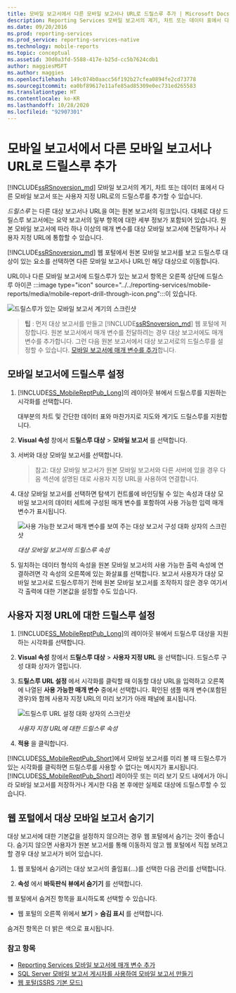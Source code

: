 ```yaml
---
title: 모바일 보고서에서 다른 모바일 보고서나 URL로 드릴스루 추가 | Microsoft Docs
description: Reporting Services 모바일 보고서의 계기, 차트 또는 데이터 표에서 다른 모바일 보고서 또는 사용자 지정 URL로의 드릴스루를 추가할 수 있습니다.
ms.date: 09/20/2016
ms.prod: reporting-services
ms.prod_service: reporting-services-native
ms.technology: mobile-reports
ms.topic: conceptual
ms.assetid: 30d0a3fd-5588-417e-b25d-cc5b7624cdb1
author: maggiesMSFT
ms.author: maggies
ms.openlocfilehash: 149c074b0aacc56f192b27cfea0894fe2cd73778
ms.sourcegitcommit: ea0bf89617e11afe85ad85309e0ec731ed265583
ms.translationtype: HT
ms.contentlocale: ko-KR
ms.lasthandoff: 10/28/2020
ms.locfileid: "92907301"
---
```

# <a name="add-drillthrough-from-a-mobile-report-to-other-mobile-reports-or-urls"></a>모바일 보고서에서 다른 모바일 보고서나 URL로 드릴스루 추가
[!INCLUDE[ssRSnoversion_md](../../includes/ssrsnoversion-md.md)] 모바일 보고서의 계기, 차트 또는 데이터 표에서 다른 모바일 보고서 또는 사용자 지정 URL로의 드릴스루를 추가할 수 있습니다. 

*드릴스루*  는 다른 대상 보고서나 URL을 여는 원본 보고서의 링크입니다. 대체로 대상 드릴스루 보고서에는 요약 보고서의 일부 항목에 대한 세부 정보가 포함되어 있습니다. 원본 모바일 보고서에 따라 하나 이상의 매개 변수를 대상 모바일 보고서에 전달하거나 사용자 지정 URL에 통합할 수 있습니다.  
  
[!INCLUDE[ssRSnoversion_md](../../includes/ssrsnoversion-md.md)] 웹 포털에서 원본 모바일 보고서를 보고 드릴스루 대상이 있는 요소를 선택하면 다른 모바일 보고서나 URL인 해당 대상으로 이동합니다.  

URL이나 다른 모바일 보고서에 드릴스루가 있는 보고서 항목은 오른쪽 상단에 드릴스루 아이콘 :::image type="icon" source="../../reporting-services/mobile-reports/media/mobile-report-drill-through-icon.png":::이 있습니다.

![드릴스루가 있는 모바일 보고서 계기의 스크린샷](../../reporting-services/mobile-reports/media/mobile-report-gauge-drill-through.png)

>**팁** : 먼저 대상 보고서를 만들고 [!INCLUDE[ssRSnoversion_md](../../includes/ssrsnoversion-md.md)] 웹 포털에 저장합니다. 원본 보고서에서 매개 변수를 전달하려는 경우 대상 보고서에도 매개 변수를 추가합니다. 그런 다음 원본 보고서에서 대상 보고서로의 드릴스루를 설정할 수 있습니다. [모바일 보고서에 매개 변수를 추가](../../reporting-services/mobile-reports/add-parameters-to-a-mobile-report-reporting-services.md)합니다.
 
## <a name="set-up-drillthrough-to-a-mobile-report"></a>모바일 보고서에 드릴스루 설정  

1. [!INCLUDE[SS_MobileReptPub_Long](../../includes/ss-mobilereptpub-long.md)]의 레이아웃 뷰에서 드릴스루를 지원하는 시각화를 선택합니다.   

   대부분의 차트 및 간단한 데이터 표와 마찬가지로 지도와 계기도 드릴스루를 지원합니다.
   
2. **Visual 속성** 창에서 **드릴스루 대상** > **모바일 보고서** 를 선택합니다.  
3. 서버와 대상 모바일 보고서를 선택합니다.  

   >참고: 대상 모바일 보고서가 원본 모바일 보고서와 다른 서버에 있을 경우 다음 섹션에 설명된 대로 사용자 지정 URL을 사용하여 연결합니다.  
 
4. 대상 모바일 보고서를 선택하면 탐색기 컨트롤에 바인딩될 수 있는 속성과 대상 모바일 보고서의 데이터 세트에 구성된 매개 변수를 포함하여 사용 가능한 입력 매개 변수가 표시됩니다.  

   ![사용 가능한 보고서 매개 변수를 보여 주는 대상 보고서 구성 대화 상자의 스크린샷](../../reporting-services/mobile-reports/media/mobile-report-drillthrough-target.PNG)
   
   *대상 모바일 보고서의 드릴스루 속성*  
  
5. 일치하는 데이터 형식의 속성을 원본 모바일 보고서의 사용 가능한 출력 속성에 연결하려면 각 속성의 오른쪽에 있는 화살표를 선택합니다. 보고서 사용자가 대상 모바일 보고서로 드릴스루하기 전에 원본 모바일 보고서를 조작하지 않은 경우 여기서 각 출력에 대한 기본값을 설정할 수도 있습니다.  
  
## <a name="set-up-a-drillthrough-to-a-custom-url"></a>사용자 지정 URL에 대한 드릴스루 설정  
  
1. [!INCLUDE[SS_MobileReptPub_Long](../../includes/ss-mobilereptpub-long.md)]의 레이아웃 뷰에서 드릴스루 대상을 지원하는 시각화를 선택합니다.    
2. **Visual 속성** 창에서 **드릴스루 대상** > **사용자 지정 URL** 을 선택합니다.  드릴스루 구성 대화 상자가 열립니다.  
  
3. **드릴스루 URL 설정** 에서 시각화를 클릭할 때 이동할 대상 URL을 입력하고 오른쪽에 나열된 **사용 가능한 매개 변수** 중에서 선택합니다. 확인된 샘플 매개 변수(포함된 경우)와 함께 사용자 지정 URL의 미리 보기가 아래 패널에 표시됩니다.  
  
   ![드릴스루 URL 설정 대화 상자의 스크린샷](../../reporting-services/mobile-reports/media/mobile-report-drillthrough-url.PNG)
  
   *사용자 지정 URL에 대한 드릴스루 속성*  
  
4. **적용** 을 클릭합니다.  

  
[!INCLUDE[SS_MobileReptPub_Short](../../includes/ss-mobilereptpub-short.md)]에서 모바일 보고서를 미리 볼 때 드릴스루가 있는 시각화를 클릭하면 드릴스루를 사용할 수 없다는 메시지가 표시됩니다. [!INCLUDE[SS_MobileReptPub_Short](../../includes/ss-mobilereptpub-short.md)] 레이아웃 또는 미리 보기 모드 내에서가 아니라 모바일 보고서를 저장하거나 게시한 다음 본 후에만 실제로 대상에 드릴스루할 수 있습니다.  

## <a name="hide-a-target-mobile-report-on-the-web-portal"></a>웹 포털에서 대상 모바일 보고서 숨기기
대상 보고서에 대한 기본값을 설정하지 않으려는 경우 웹 포털에서 숨기는 것이 좋습니다. 숨기지 않으면 사용자가 원본 보고서를 통해 이동하지 않고 웹 포털에서 직접 보려고 할 경우 대상 보고서가 비어 있습니다.

1. 웹 포털에서 숨기려는 대상 보고서의 줄임표(...)를 선택한 다음 관리를 선택합니다.

2. **속성** 에서 **바둑판식 뷰에서 숨기기** 를 선택합니다.

웹 포털에서 숨겨진 항목을 표시하도록 선택할 수 있습니다. 

* 웹 포털의 오른쪽 위에서 **보기** > **숨김 표시** 를 선택합니다. 

숨겨진 항목은 더 밝은 색으로 표시됩니다.
    
### <a name="see-also"></a>참고 항목  
 
* [Reporting Services 모바일 보고서에 매개 변수 추가](../../reporting-services/mobile-reports/add-parameters-to-a-mobile-report-reporting-services.md)
* [SQL Server 모바일 보고서 게시자를 사용하여 모바일 보고서 만들기](../../reporting-services/mobile-reports/create-mobile-reports-with-sql-server-mobile-report-publisher.md) 
* [웹 포털(SSRS 기본 모드)](../../reporting-services/web-portal-ssrs-native-mode.md)

